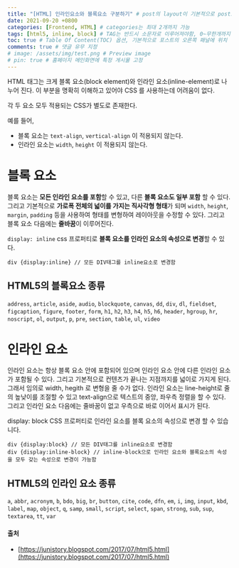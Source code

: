 ```yaml
---
title: "[HTML] 인라인요소와 블록요소 구분하기" # post의 layout이 기본적으로 post로 설정되어있어서 Front Matter에 따로 layout변수를 만들어 주지 않아도 됨
date: 2021-09-20 +0800
categories: [Frontend, HTML] # categories는 최대 2개까지 가능
tags: [html5, inline, block] # TAG는 반드시 소문자로 이루어져야함, 0~무한개까지 지정 가능
toc: true # Table Of Content(TOC) 옵션, 기본적으로 포스트의 오른쪽 패널에 위치
comments: true # 댓글 유무 지정
# image: /assets/img/test.png # Preview image
# pin: true # 홈페이지 메인화면에 특정 게시물 고정
---
```


HTML 태그는 크게 블록 요소(block element)와 인라인 요소(inline-element)로 나누어 진다. 이 부분을 명확히 이해하고 있어야 CSS 를 사용하는데 어려움이 없다.

각 두 요소 모두 적용되는 CSS가 별도로 존재한다. 

예를 들어,

- 블록 요소는 `text-align`, `vertical-align` 이 적용되지 않는다.
- 인라인 요소는 `width`, `height` 이 적용되지 않는다.

# 블록 요소
블록 요소는 <b>모든 인라인 요소를 포함</b>할 수 있고, 다른 <b>블록 요소도 일부 포함</b> 할 수 있다. 그리고 기본적으로 <b>가로폭 전체의 넓이를 가지는 직사각형 형태</b>가 되며 `width`, `height`, `margin`, `padding` 등을 사용하여 형태를 변형하여 레이아웃을 수정할 수 있다. 그리고 블록 요소 다음에는 <b>줄바꿈</b>이 이루어진다.

`display: inline` css 프로퍼티로 <b>블록 요소를 인라인 요소의 속성으로 변경</b>할 수 있다.

~~~
div {display:inline} // 모든 DIV태그를 inline요소로 변경함
~~~

## HTML5의 블록요소 종류

`address`, `article`, `aside`, `audio`, `blockquote`, `canvas`, `dd`, `div`, `dl`, `fieldset`, `figcaption`, `figure`, `footer`, `form`, `h1`, `h2`, `h3`, `h4`, `h5`, `h6`, `header`, `hgroup`, `hr`, `noscript`, `ol`, `output`, `p`, `pre`, `section`, `table`, `ul`, `video`

# 인라인 요소
인라인 요소는 항상 블록 요소 안에 포함되어 있으며 인라인 요소 안에 다른 인라인 요소가 포함될 수 있다. 그리고 기본적으로 컨텐츠가 끝나는 지점까지를 넓이로 가지게 된다. 그래서 임의로 width, hegith 로 변형을 줄 수가 없다. 인라인 요소는 line-height로 줄의 높낮이를 조절할 수 있고 text-align으로 텍스트의 중앙, 좌우측 정렬을 할 수 있다. 그리고 인라인 요소 다음에는 줄바꿈이 없고 우측으로 바로 이어서 표시가 된다.

display: block CSS 프로퍼티로 인라인 요소를 블록 요소의 속성으로 변경 할 수 있습니다.

~~~
div {display:block} // 모든 DIV태그를 inline요소로 변경함
div {display:inline-block} // inline-block으로 인라인 요소와 블록요소의 속성을 모두 갖는 속성으로 변경이 가능함
~~~

## HTML5의 인라인 요소 종류
`a`, `abbr`, `acronym`, `b`, `bdo`, `big`, `br`, `button`, `cite`, `code`, `dfn`, `em`, `i`, `img`, `input`, `kbd`, `label`, `map`, `object`, `q`, `samp`, `small`, `script`, `select`, `span`, `strong`, `sub`, `sup`, `textarea`, `tt`, `var`

#### 출처
- [https://junistory.blogspot.com/2017/07/html5.html](https://junistory.blogspot.com/2017/07/html5.html)